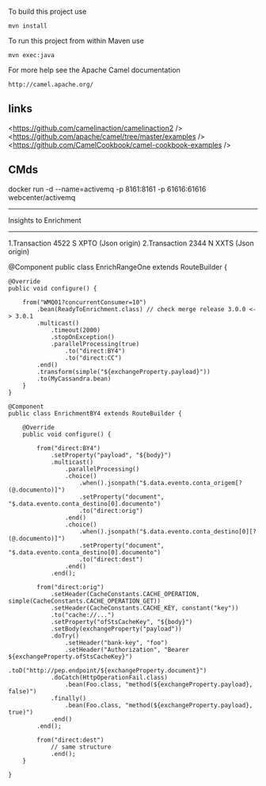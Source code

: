 To build this project use

    mvn install

To run this project from within Maven use

    mvn exec:java

For more help see the Apache Camel documentation

    http://camel.apache.org/


## links
<https://github.com/camelinaction/camelinaction2 />
<https://github.com/apache/camel/tree/master/examples />
<https://github.com/CamelCookbook/camel-cookbook-examples />

## CMds

docker run -d --name=activemq -p 8161:8161 -p 61616:61616 webcenter/activemq


 **********************
 Insights to Enrichment
 **********************
1.Transaction 4522 S  XPTO (Json origin)
2.Transaction 2344 N  XXTS (Json origin)

@Component
public class EnrichRangeOne extends RouteBuilder {
		
    @Override
	public void configure() {

		from("WMQ01?concurrentConsumer=10")
		    .bean(ReadyToEnrichment.class) // check merge release 3.0.0 <-> 3.0.1
			.multicast()
				.timeout(2000)
				.stopOnException()
				.parallelProcessing(true)
				    .to("direct:BY4")
					.to("direct:CC")
			.end()
			.transform(simple("${exchangeProperty.payload}"))
			.to(MyCassandra.bean)
		}
	}

	@Component
	public class EnrichmentBY4 extends RouteBuilder {
		
		@Override
		public void configure() {

			from("direct:BY4")
				.setProperty("payload", "${body}")
				.multicast()
	            	.parallelProcessing()
	            	.choice()
	            		.when().jsonpath("$.data.evento.conta_origem[?(@.documento)]")
	            		.setProperty("document", "$.data.evento.conta_destino[0].documento")
	            		.to("direct:orig")
	            	.end()
					.choice()
	            		.when().jsonpath("$.data.evento.conta_destino[0][?(@.documento)]")
	            		.setProperty("document", "$.data.evento.conta_destino[0].documento")
	            		.to("direct:dest")
	            	.end()
	            .end();

	        from("direct:orig")
	        	.setHeader(CacheConstants.CACHE_OPERATION, simple(CacheConstants.CACHE_OPERATION_GET))
	            .setHeader(CacheConstants.CACHE_KEY, constant("key"))
	            .to("cache://...")
	            .setProperty("ofStsCacheKey", "${body}")
	            .setBody(exchangeProperty("payload"))            
	            .doTry()
	            	.setHeader("bank-key", "foo")
	            	.setHeader("Authorization", "Bearer ${exchangeProperty.ofStsCacheKey}")
	            	.toD("http://pep.endpoint/${exchangeProperty.document}")
	            .doCatch(HttpOperationFail.class)
					.bean(Foo.class, "method(${exchangeProperty.payload}, false)")
	            .finally()
	        		.bean(Foo.class, "method(${exchangeProperty.payload}, true)")
	        	.end()
	        .end();

	        from("direct:dest")
	            // same structure
	        	.end();            
		}

	}
